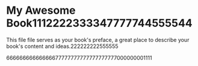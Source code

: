 # My Awesome Book1112222333347777744555544

This file file serves as your book's preface, a great place to describe your book's content and ideas.222222222555555

66666666666666677777777777777777777000000001111

